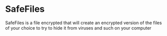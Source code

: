 # SafeFiles
SafeFiles is a file encrypted that will create an encrypted version of the files of your choice to try to hide it from viruses and such on your computer
